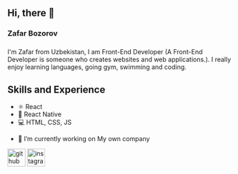 ## Hi, there 👋

### Zafar Bozorov
###
I'm Zafar from Uzbekistan, I am Front-End Developer (A Front-End Developer is someone who creates websites and web applications.). I really enjoy learning languages, going gym, swimming and coding.

## Skills and Experience
* ⚛ React
* 📱 React Native
* 💻 HTML, CSS, JS

- 🔭 I’m currently working on My own company 


[<img src='https://cdn.jsdelivr.net/npm/simple-icons@3.0.1/icons/github.svg' alt='github' height='40'>](https://github.com/za1ar)  [<img src='https://cdn.jsdelivr.net/npm/simple-icons@3.0.1/icons/instagram.svg' alt='instagram' height='40'>](https://www.instagram.com/za1ar.01/)  


<!---
za1ar/za1ar is a ✨ special ✨ repository because its `README.md` (this file) appears on your GitHub profile.
You can click the Preview link to take a look at your changes.
--->
